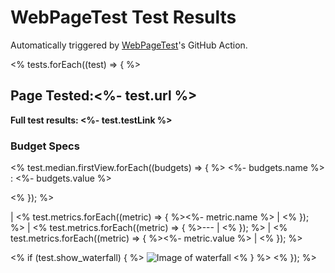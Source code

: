 # WebPageTest Test Results
Automatically triggered by [WebPageTest](https://www.webpagetest.org)'s GitHub Action.

<% tests.forEach((test) => { %>
## Page Tested:<%- test.url %>
**Full test results: <%- test.testLink %>**

### Budget Specs
<% test.median.firstView.forEach((budgets) => { %>
  <%- budgets.name %> : <%- budgets.value %> 
  
<% }); %>

| <% test.metrics.forEach((metric) => { %><%- metric.name %> | <% }); %>
| <% test.metrics.forEach((metric) => { %>--- | <% }); %>
| <% test.metrics.forEach((metric) => { %><%- metric.value %> | <% }); %>

<% if (test.show_waterfall) { %>
![Image of waterfall](<%- test.waterfall %>)
<% } %>
<% }); %>
